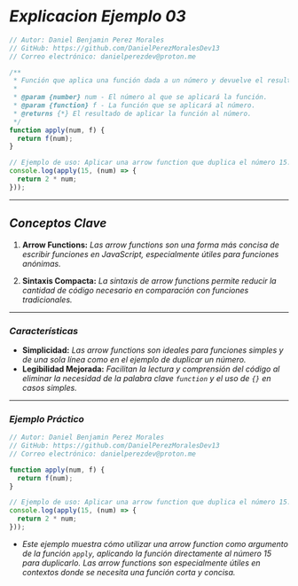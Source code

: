 <!-- Autor: Daniel Benjamin Perez Morales -->
<!-- GitHub: https://github.com/DanielPerezMoralesDev13 -->
<!-- Correo electrónico: danielperezdev@proton.me -->

# ***Explicacion Ejemplo 03***

```javascript
// Autor: Daniel Benjamin Perez Morales
// GitHub: https://github.com/DanielPerezMoralesDev13
// Correo electrónico: danielperezdev@proton.me

/**
 * Función que aplica una función dada a un número y devuelve el resultado.
 *
 * @param {number} num - El número al que se aplicará la función.
 * @param {function} f - La función que se aplicará al número.
 * @returns {*} El resultado de aplicar la función al número.
 */
function apply(num, f) {
  return f(num);
}

// Ejemplo de uso: Aplicar una arrow function que duplica el número 15.
console.log(apply(15, (num) => {
  return 2 * num;
}));
```

---

## ***Conceptos Clave***

1. **Arrow Functions:** *Las arrow functions son una forma más concisa de escribir funciones en JavaScript, especialmente útiles para funciones anónimas.*

2. **Sintaxis Compacta:** *La sintaxis de arrow functions permite reducir la cantidad de código necesario en comparación con funciones tradicionales.*

---

### ***Características***

- **Simplicidad:** *Las arrow functions son ideales para funciones simples y de una sola línea como en el ejemplo de duplicar un número.*
- **Legibilidad Mejorada:** *Facilitan la lectura y comprensión del código al eliminar la necesidad de la palabra clave `function` y el uso de `{}` en casos simples.*

---

### ***Ejemplo Práctico***

```javascript
// Autor: Daniel Benjamin Perez Morales
// GitHub: https://github.com/DanielPerezMoralesDev13
// Correo electrónico: danielperezdev@proton.me

function apply(num, f) {
  return f(num);
}

// Ejemplo de uso: Aplicar una arrow function que duplica el número 15.
console.log(apply(15, (num) => {
  return 2 * num;
}));
```

- *Este ejemplo muestra cómo utilizar una arrow function como argumento de la función `apply`, aplicando la función directamente al número 15 para duplicarlo. Las arrow functions son especialmente útiles en contextos donde se necesita una función corta y concisa.*
